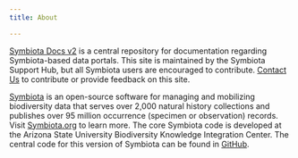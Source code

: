 ```yaml
---
title: About

---
```

[Symbiota Docs v2](https://symbiota.org/docs) is a central repository for documentation regarding Symbiota-based data portals. This site is maintained by the Symbiota Support Hub, but all Symbiota users are encouraged to contribute. [Contact Us](https://biokic.github.io/symbiota-docs/contact/) to contribute or provide feedback on this site.

[Symbiota](https://symbiota.org/) is an open-source software for managing and mobilizing biodiversity data that serves over 2,000 natural history collections and publishes over 95 million occurrence (specimen or observation) records. Visit [Symbiota.org](https://symbiota.org/) to learn more. The core Symbiota code is developed at the Arizona State University Biodiversity Knowledge Integration Center. The central code for this version of Symbiota can be found in [GitHub](https://github.com/BioKIC/Symbiota).

